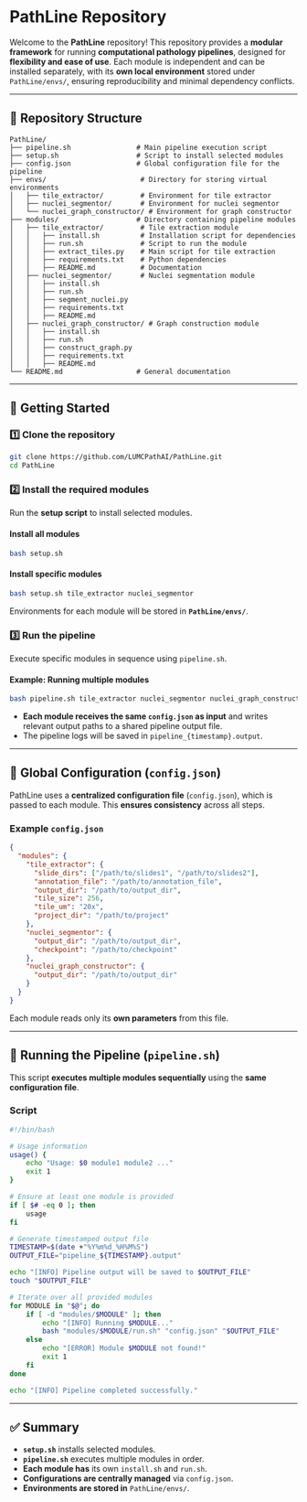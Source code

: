 # **PathLine Repository**
Welcome to the **PathLine** repository! This repository provides a **modular framework** for running **computational pathology pipelines**, designed for **flexibility and ease of use**. Each module is independent and can be installed separately, with its **own local environment** stored under `PathLine/envs/`, ensuring reproducibility and minimal dependency conflicts.

---

## **📂 Repository Structure**
```
PathLine/
├── pipeline.sh                # Main pipeline execution script
├── setup.sh                   # Script to install selected modules
├── config.json                # Global configuration file for the pipeline
├── envs/                       # Directory for storing virtual environments
│   ├── tile_extractor/         # Environment for tile extractor
│   ├── nuclei_segmentor/       # Environment for nuclei segmentor
│   └── nuclei_graph_constructor/ # Environment for graph constructor
├── modules/                   # Directory containing pipeline modules
│   ├── tile_extractor/         # Tile extraction module
│   │   ├── install.sh          # Installation script for dependencies
│   │   ├── run.sh              # Script to run the module
│   │   ├── extract_tiles.py    # Main script for tile extraction
│   │   ├── requirements.txt    # Python dependencies
│   │   ├── README.md           # Documentation
│   ├── nuclei_segmentor/       # Nuclei segmentation module
│   │   ├── install.sh
│   │   ├── run.sh
│   │   ├── segment_nuclei.py
│   │   ├── requirements.txt
│   │   ├── README.md
│   ├── nuclei_graph_constructor/ # Graph construction module
│   │   ├── install.sh
│   │   ├── run.sh
│   │   ├── construct_graph.py
│   │   ├── requirements.txt
│   │   ├── README.md
└── README.md                  # General documentation
```

---

## **🚀 Getting Started**

### **1️⃣ Clone the repository**
```bash
git clone https://github.com/LUMCPathAI/PathLine.git
cd PathLine
```

### **2️⃣ Install the required modules**
Run the **setup script** to install selected modules.

#### **Install all modules**
```bash
bash setup.sh
```

#### **Install specific modules**
```bash
bash setup.sh tile_extractor nuclei_segmentor
```
Environments for each module will be stored in **`PathLine/envs/`**.

### **3️⃣ Run the pipeline**
Execute specific modules in sequence using `pipeline.sh`.

#### **Example: Running multiple modules**
```bash
bash pipeline.sh tile_extractor nuclei_segmentor nuclei_graph_constructor
```
- **Each module receives the same `config.json` as input** and writes relevant output paths to a shared pipeline output file.
- The pipeline logs will be saved in `pipeline_{timestamp}.output`.

---

## **📜 Global Configuration (`config.json`)**
PathLine uses a **centralized configuration file** (`config.json`), which is passed to each module. This **ensures consistency** across all steps.

### **Example `config.json`**
```json
{
  "modules": {
    "tile_extractor": {
      "slide_dirs": ["/path/to/slides1", "/path/to/slides2"],
      "annotation_file": "/path/to/annotation_file",
      "output_dir": "/path/to/output_dir",
      "tile_size": 256,
      "tile_um": "20x",
      "project_dir": "/path/to/project"
    },
    "nuclei_segmentor": {
      "output_dir": "/path/to/output_dir",
      "checkpoint": "/path/to/checkpoint"
    },
    "nuclei_graph_constructor": {
      "output_dir": "/path/to/output_dir"
    }
  }
}
```
Each module reads only its **own parameters** from this file.

---

## **🔹 Running the Pipeline (`pipeline.sh`)**
This script **executes multiple modules sequentially** using the **same configuration file**.

### **Script**
```bash
#!/bin/bash

# Usage information
usage() {
    echo "Usage: $0 module1 module2 ..."
    exit 1
}

# Ensure at least one module is provided
if [ $# -eq 0 ]; then
    usage
fi

# Generate timestamped output file
TIMESTAMP=$(date +"%Y%m%d_%H%M%S")
OUTPUT_FILE="pipeline_${TIMESTAMP}.output"

echo "[INFO] Pipeline output will be saved to $OUTPUT_FILE"
touch "$OUTPUT_FILE"

# Iterate over all provided modules
for MODULE in "$@"; do
    if [ -d "modules/$MODULE" ]; then
        echo "[INFO] Running $MODULE..."
        bash "modules/$MODULE/run.sh" "config.json" "$OUTPUT_FILE"
    else
        echo "[ERROR] Module $MODULE not found!"
        exit 1
    fi
done

echo "[INFO] Pipeline completed successfully."
```

---

## **✅ Summary**
- **`setup.sh`** installs selected modules.
- **`pipeline.sh`** executes multiple modules in order.
- **Each module has** its own `install.sh` and `run.sh`.
- **Configurations are centrally managed** via `config.json`.
- **Environments are stored in** `PathLine/envs/`.
